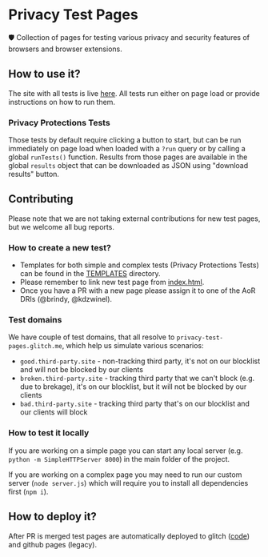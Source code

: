 # Privacy Test Pages
🛡 Collection of pages for testing various privacy and security features of browsers and browser extensions.

## How to use it?
The site with all tests is live [here](https://privacy-test-pages.glitch.me/). All tests run either on page load or provide instructions on how to run them.

### Privacy Protections Tests

Those tests by default require clicking a button to start, but can be run immediately on page load when loaded with a `?run` query or by calling a global `runTests()` function. Results from those pages are available in the global `results` object that can be downloaded as JSON using "download results" button.

## Contributing

Please note that we are not taking external contributions for new test pages, but we welcome all bug reports.

### How to create a new test?

- Templates for both simple and complex tests (Privacy Protections Tests) can be found in the [TEMPLATES](./TEMPLATES) directory.
- Please remember to link new test page from [index.html](./index.html).
- Once you have a PR with a new page please assign it to one of the AoR DRIs (@brindy, @kdzwinel).

### Test domains

We have couple of test domains, that all resolve to `privacy-test-pages.glitch.me`, which help us simulate various scenarios:

- `good.third-party.site` - non-tracking third party, it's not on our blocklist and will not be blocked by our clients
- `broken.third-party.site` - tracking third party that we can't block (e.g. due to brekage), it's on our blocklist, but it will not be blocked by our clients
- `bad.third-party.site` - tracking third party that's on our blocklist and our clients will block

### How to test it locally

If you are working on a simple page you can start any local server (e.g. `python -m SimpleHTTPServer 8000`) in the main folder of the project.

If you are working on a complex page you may need to run our custom server (`node server.js`) which will require you to install all dependencies first (`npm i`).

## How to deploy it?

After PR is merged test pages are automatically deployed to glitch ([code](https://glitch.com/edit/#!/privacy-test-pages)) and github pages (legacy).
